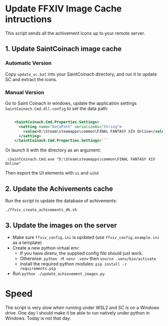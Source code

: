 # Update FFXIV Image Cache intructions

This script sends all the achivement icons up to your remote server.

## 1. Update SaintCoinach image cache

### Automatic Version

Copy `update_sc.bat` into your SaintCoinach directory, and run it to update SC and extract the icons.

### Manual Version

Go to Saint Coinach in windows, update the application settings `SaintCoinach.Cmd.dll.config` to set the data path:

````xml

    <SaintCoinach.Cmd.Properties.Settings>
      <setting name="DataPath" serializeAs="String">
        <value>D:\Steam\steamapps\common\FINAL FANTASY XIV Online</value>
      </setting>
    </SaintCoinach.Cmd.Properties.Settings>```
````

Or launch it with the directory as an argument:

`.\SaintCoinach.Cmd.exe "D:\Steam\steamapps\common\FINAL FANTASY XIV Online"`

Then export the UI elements with `ui` and `uihd`

## 2. Update the Achivements cache

Run the script to update the database of achivements:

`./ffxiv_create_achivements_db.sh`

## 3. Update the images on the server

- Make sure `ffxiv_config.ini` is updated (use `ffxiv_config.example.ini` as a template)
- Create a new python virtual env:
  - If you have direnv, the supplied config file should just work.
  - Otherwise: `python -M venv .venv` then `source .venv/bin/activate`
  - Install the required python modules: `pip install -r requirements.pip`
- Run `python ./update_achievement_images.py`

# Speed

The script is very slow when running under WSL2 and SC is on a Windows drive. One day I should make it be able to run natively under python in Windows. Today is not that day.